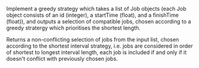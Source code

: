 Implement a greedy strategy which takes a list of Job objects (each Job object consists of an id (integer), a startTime (float), and a finishTime (float)), and outputs a selection of compatible jobs, chosen according to a greedy stratergy which prioritises the shortest length.

Returns a non-conflicting selection of jobs from the input list, chosen according to the shortest interval strategy, i.e. jobs are considered in order of shortest to longest interval length, each job is included if and only if it doesn't conflict with previously chosen jobs.
